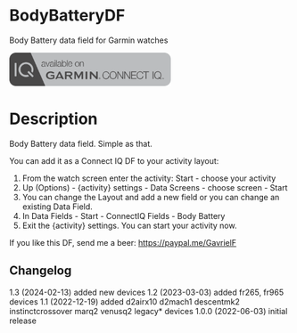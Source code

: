 # BodyBatteryDF
Body Battery data field for Garmin watches

<a href="https://apps.garmin.com/en-US/apps/7a946b75-69d8-4594-8efe-b68d6ef84cb0"><img src="images/available-connect-iq-badge.svg" height="60" alt="Download from Garmin Connect IQ"></a>

# Description

Body Battery data field. Simple as that.

You can add it as a Connect IQ DF to your activity layout:

1. From the watch screen enter the activity: Start - choose your activity
2. Up (Options) - {activity} settings - Data Screens - choose screen - Start
3. You can change the Layout and add a new field or you can change an existing Data Field.
4. In Data Fields - Start - ConnectIQ Fields - Body Battery
5. Exit the {activity} settings.
You can start your activity now.

If you like this DF, send me a beer: https://paypal.me/GavrielF

## Changelog

1.3 (2024-02-13) added new devices
1.2 (2023-03-03) added fr265, fr965 devices
1.1 (2022-12-19) added d2airx10 d2mach1 descentmk2 instinctcrossover marq2 venusq2 legacy* devices
1.0.0 (2022-06-03) initial release